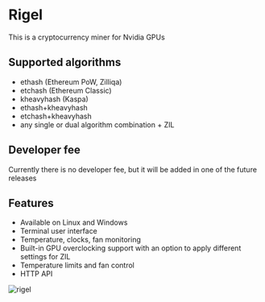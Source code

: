 # Rigel
This is a cryptocurrency miner for Nvidia GPUs

## Supported algorithms
* ethash (Ethereum PoW, Zilliqa)
* etchash (Ethereum Classic)
* kheavyhash (Kaspa)
* ethash+kheavyhash
* etchash+kheavyhash
* any single or dual algorithm combination + ZIL

## Developer fee
Currently there is no developer fee, but it will be added in one of the future releases

## Features
* Available on Linux and Windows
* Terminal user interface
* Temperature, clocks, fan monitoring
* Built-in GPU overclocking support with an option to apply different settings for ZIL
* Temperature limits and fan control
* HTTP API

![rigel](https://user-images.githubusercontent.com/119491468/204774245-a26bcf43-247f-40ee-8aee-b49982aeac69.png)
